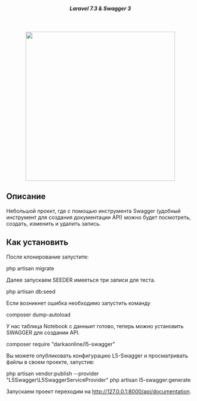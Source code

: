 <h5 align="center">Laravel 7.3 & Swagger 3</h5><br>

<p align="center"><a href="https://swagger.io" target="_blank"><img src="https://static1.smartbear.co/swagger/media/assets/images/swagger_logo.svg" width="400"></a></p>


## Описание

Небольшой проект, где с помощью инструмента Swagger (удобный инструмент для создания документации API) можно будет посмотреть, создать, изменить и удалить запись.

## Как установить

После клонирование запустите:

php artisan migrate

Далее запускаем SEEDER имееться три записи для теста.

php artisan db:seed

Если возникнет ошибка необходимо запустить команду

composer dump-autoload

У нас таблица Notebook с данныит готово, теперь можно установить SWAGGER для создании API.

composer require "darkaonline/l5-swagger"

Вы можете опубликовать конфигурацию L5-Swagger и просматривать файлы в своем проекте, запустив:

php artisan vendor:publish --provider "L5Swagger\L5SwaggerServiceProvider"
php artisan l5-swagger:generate

Запускаем проект переходим на http://127.0.0.1:8000/api/documentation.
